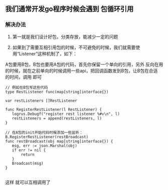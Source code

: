 ## 我们通常开发go程序时候会遇到 包循环引用

### 解决办法
1. 第一就是我们设计好包，分类存放，能减少一定的问题

2. 如果到了需要互相引用包的时候，不可避免的时候，我们就需要使用“Listener”这种机制了，如下：
 
 A包要用B包，B包也要用A包的代码，首先你保留一个单向的引用，另外 反向在用的时候，就在之前单向的时候调用一些api，把回调函数发到B包，让B包在合适 的时间，调用
 即可
 ```
 // 例如在B包写这些代码
 type RestListener func(map[string]interface{})

var restListeners []RestListener

func RegisterRestListener(l RestListener) {
	logrus.Debugf("register rest listener %#v\n", l)
	restListeners = append(restListeners, l)
}

 ```
 
 ```
 // 在A包的init开始代码时候添加一些监听：
 B.RegisterRestListener(restBroadcast)
 func restBroadcast(obj map[string]interface{}) {
	msg, err := json.Marshal(obj)
	if err != nil {
		return
	}
	Broadcast(msg)
}
  
 ```
 
 这样 就可以互相调用了
